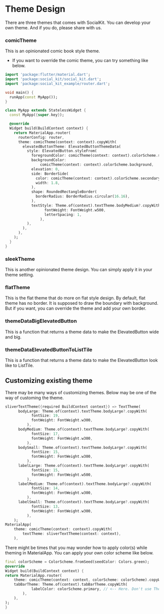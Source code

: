 # Theme Design

There are three themes that comes with SocialKit. You can develop your own theme. And if you do, please share with us.


### comicTheme

This is an opinionated comic book style theme.

- If you want to override the comic theme, you can try something like below.

```dart
import 'package:flutter/material.dart';
import 'package:social_kit/social_kit.dart';
import 'package:social_kit_example/router.dart';

void main() {
  runApp(const MyApp());
}

class MyApp extends StatelessWidget {
  const MyApp({super.key});

  @override
  Widget build(BuildContext context) {
    return MaterialApp.router(
      routerConfig: router,
      theme: comicTheme(context: context).copyWith(
        elevatedButtonTheme: ElevatedButtonThemeData(
          style: ElevatedButton.styleFrom(
            foregroundColor: comicTheme(context: context).colorScheme.secondary,
            backgroundColor:
                comicTheme(context: context).colorScheme.background,
            elevation: 0,
            side: BorderSide(
              color: comicTheme(context: context).colorScheme.secondary,
              width: 1.8,
            ),
            shape: RoundedRectangleBorder(
              borderRadius: BorderRadius.circular(16.16),
            ),
            textStyle: Theme.of(context).textTheme.bodyMedium?.copyWith(
                  fontWeight: FontWeight.w500,
                  letterSpacing: 1,
                ),
          ),
        ),
      ),
    );
  }
}
```

### sleekTheme


This is another opinionated theme design. You can simply apply it in your theme setting.


### flatTheme

This is the flat theme that do more on flat style design. By default, flat theme has no border. It is supposed to draw the boundary with background. But if you want, you can override the theme and add your own border.






### themeDataBigElevatedButton

This is a function that returns a theme data to make the ElevatedButton wide and big.

### themeDataElevatedButtonToListTile

This is a function that returns a theme data to make the ElevatedButton look like to ListTile.



## Customizing existing theme

There may be many ways of customizing themes. Below may be one of the way of customing the theme.


```dart
sliverTextTheme({required BuildContext context}) => TextTheme(
      bodyLarge: Theme.of(context).textTheme.bodyLarge?.copyWith(
            fontSize: 19,
            fontWeight: FontWeight.w300,
          ),
      bodyMedium: Theme.of(context).textTheme.bodyLarge?.copyWith(
            fontSize: 17,
            fontWeight: FontWeight.w300,
          ),
      bodySmall: Theme.of(context).textTheme.bodyLarge?.copyWith(
            fontSize: 15,
            fontWeight: FontWeight.w300,
          ),
      labelLarge: Theme.of(context).textTheme.bodyLarge?.copyWith(
            fontSize: 15,
            fontWeight: FontWeight.w500,
          ),
      labelMedium: Theme.of(context).textTheme.bodyLarge?.copyWith(
            fontSize: 14,
            fontWeight: FontWeight.w300,
          ),
      labelSmall: Theme.of(context).textTheme.bodyLarge?.copyWith(
            fontSize: 13,
            fontWeight: FontWeight.w300,
          ),
    );
MaterialApp(
    theme: comicTheme(context: context).copyWith(
        textTheme: sliverTextTheme(context: context),
    ),
```

There might be times that you may wonder how to apply color(s) while theming in MaterialApp. You can apply your own color scheme like below.


```dart
final colorScheme = ColorScheme.fromSeed(seedColor: Colors.green);
@override
Widget build(BuildContext context) {
return MaterialApp.router(
    theme: comicTheme(context: context, colorScheme: colorScheme).copyWith(
    tabBarTheme: Theme.of(context).tabBarTheme.copyWith(
            labelColor: colorScheme.primary, // <-- Here. Don't use Theme.of(context).colorScheme.primary
        ),
    ),
);
}
```
